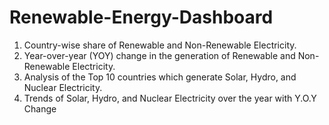 # Renewable-Energy-Dashboard
1. Country-wise share of Renewable and Non-Renewable Electricity. 
2. Year-over-year (YOY) change in the generation of  Renewable and Non-Renewable Electricity. 
3. Analysis of the Top 10 countries which generate Solar, Hydro, and  Nuclear Electricity.  
4. Trends of Solar, Hydro, and Nuclear Electricity over the year with Y.O.Y Change
